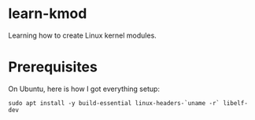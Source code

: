 # learn-kmod

Learning how to create Linux kernel modules.

# Prerequisites

On Ubuntu, here is how I got everything setup:

```
sudo apt install -y build-essential linux-headers-`uname -r` libelf-dev
```
